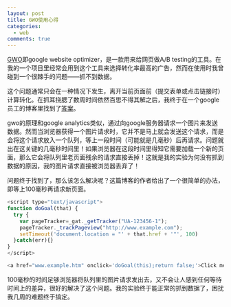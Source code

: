 ```yaml
--- 
layout: post
title: GWO使用心得
categories: 
  - web
comments: true
---
```

[GWO](http://www.google.com/websiteoptimizer)即google website optimizer，是一款用来给网页做A/B testing的工具。在我的一个项目里经常会用到这个工具来选择转化率最高的广告，然而在使用时我曾碰到一个很棘手的问题——抓不到数据。

这个问题通常只会在一种情况下发生，离开当前页面前（提交表单或点击链接时）计算转化。在抓耳挠腮了数周时间依然百思不得其解之后，我终于在一个google员工的博客里找到了[答案](http://www.gwotricks.com/test/2009/07/tracking-outbound-links-right-way.html)。

gwo的原理和google analytics类似，通过向google服务器请求一个图片来发送数据。然而当浏览器获得一个图片请求时，它并不是马上就会发送这个请求，而是会将这个请求放入一个队列，等上一段时间（可能就是几毫秒）后再请求。问题就出在这关键的几毫秒时间里！如果浏览器在这段时间里得知它需要加载一个新的页面，那么它会将队列里老页面残余的请求直接丢掉！这就是我的实验为何没有抓到数据的原因，我的图片请求直接被浏览器丢弃了！

问题终于找到了，那么该怎么解决呢？这篇博客的作者给出了一个很简单的办法，即等上100毫秒再请求新页面。

``` javascript
<script type="text/javascript">
function doGoal(that) {
  try {
    var pageTracker=_gat._getTracker("UA-123456-1");
    pageTracker._trackPageview("http://www.example.com");
    setTimeout('document.location = "' + that.href + '"', 100)
  }catch(err){}
}
</script>

<a href="www.example.htm" onclick='doGoal(this);return false;'>Click me</a>
```

100毫秒的时间足够浏览器将队列里的图片请求发出去，又不会让人感到任何等待时间上的差异，很好的解决了这个问题。我的实验终于能正常的抓到数据了，困扰我几周的难题终于搞定。
